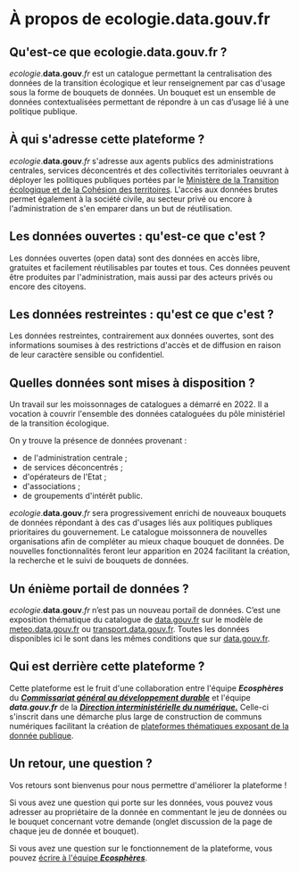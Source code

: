 # À propos de ecologie.data.gouv.fr


## Qu'est-ce que ecologie.data.gouv.fr ?

_ecologie_.**data.gouv**._fr_ est un catalogue permettant la centralisation des données de la transition écologique et leur renseignement par cas d'usage sous la forme de bouquets de données. 
Un bouquet est un ensemble de données contextualisées permettant de répondre à un cas d’usage lié à une politique publique.


## À qui s'adresse cette plateforme ?

_ecologie_.**data.gouv**._fr_ s'adresse aux agents publics des administrations centrales, services déconcentrés et des collectivités territoriales oeuvrant à déployer les politiques publiques portées par le [Ministère de la Transition écologique et de la Cohésion des territoires](https://www.ecologie.gouv.fr/). 
L'accès aux données brutes permet également à la société civile, au secteur privé ou encore à l'administration de s'en emparer dans un but de réutilisation.


## Les données ouvertes : qu'est-ce que c'est ?

Les données ouvertes (open data) sont des données en accès libre, gratuites et facilement réutilisables par toutes et tous.
Ces données peuvent être produites par l'administration, mais aussi par des acteurs privés ou encore des citoyens.


## Les données restreintes : qu'est ce que c'est ?

Les données restreintes, contrairement aux données ouvertes, sont des informations soumises à des restrictions d'accès et de diffusion en raison de leur caractère sensible ou confidentiel.


## Quelles données sont mises à disposition ?

Un travail sur les moissonnages de catalogues a démarré en 2022.
Il a vocation à couvrir l'ensemble des données cataloguées du pôle ministériel de la transition écologique.

On y trouve la présence de données provenant : 
- de l'administration centrale ;
- de services déconcentrés ;
- d'opérateurs de l'Etat ;
- d'associations ;
- de groupements d'intérêt public.




_ecologie_.**data.gouv**._fr_ sera progressivement enrichi de nouveaux bouquets de données répondant à des cas d'usages liés aux politiques publiques prioritaires du gouvernement. 
Le catalogue moissonnera de nouvelles organisations afin de compléter au mieux chaque bouquet de données.
De nouvelles fonctionnalités feront leur apparition en 2024 facilitant la création, la recherche et le suivi de bouquets de données.


## Un énième portail de données ?

_ecologie_.**data.gouv**._fr_ n’est pas un nouveau portail de données.
C’est une exposition thématique du catalogue de [data.gouv.fr](https://data.gouv.fr/) sur le modèle de [meteo.data.gouv.fr](https://meteo.data.gouv.fr/) ou [transport.data.gouv.fr](https://transport.data.gouv.fr/).
Toutes les données disponibles ici le sont dans les mêmes conditions que sur [data.gouv.fr](https://data.gouv.fr/).


## Qui est derrière cette plateforme ?

Cette plateforme est le fruit d'une collaboration entre l'équipe **_Ecosphères_** du [**_Commissariat général au développement durable_**](https://www.ecologie.gouv.fr/commissariat-general-au-developpement-durable-cgdd) et l'équipe **_data.gouv.fr_** de la [**_Direction interministérielle du numérique._**](https://www.numerique.gouv.fr/dinum/)
Celle-ci s'inscrit dans une démarche plus large de construction de communs numériques facilitant la création de [plateformes thématiques exposant de la donnée publique](https://github.com/opendatateam/udata-front-kit).


## Un retour, une question ?

Vos retours sont bienvenus pour nous permettre d'améliorer la plateforme !

Si vous avez une question qui porte sur les données, vous pouvez vous adresser au propriétaire de la donnée en commentant le jeu de données ou le bouquet concernant votre demande (onglet discussion de la page de chaque jeu de donnée et bouquet).

Si vous avez une question sur le fonctionnement de la plateforme, vous pouvez [écrire à l'équipe **_Ecosphères_**](mailto:ecospheres@developpement-durable.gouv.fr).
